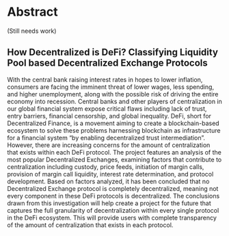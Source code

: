 # Abstract

(Still needs work)

## ****How Decentralized is DeFi? Classifying Liquidity Pool based Decentralized Exchange Protocols****

With the central bank raising interest rates in hopes to lower inflation, consumers are facing the imminent threat of lower wages, less spending, and higher unemployment, along with the possible risk of driving the entire economy into recession. Central banks and other players of centralization in our global financial system expose critical flaws including lack of trust, entry barriers, financial censorship, and global inequality. DeFi, short for Decentralized Finance, is a movement aiming to create a blockchain-based ecosystem to solve these problems harnessing blockchain as infrastructure for a financial system “by enabling decentralized trust intermediation”. However, there are increasing concerns for the amount of centralization that exists within each DeFi protocol. The project features an analysis of the most popular Decentralized Exchanges, examining factors that contribute to centralization including custody, price feeds, initiation of margin calls, provision of margin call liquidity, interest rate determination, and protocol development. Based on factors analyzed, it has been concluded that no Decentralized Exchange protocol is completely decentralized, meaning not every component in these DeFi protocols is decentralized. The conclusions drawn from this investigation will help create a project for the future that captures the full granularity of decentralization within every single protocol in the DeFi ecosystem. This will provide users with complete transparency of the amount of centralization that exists in each protocol.